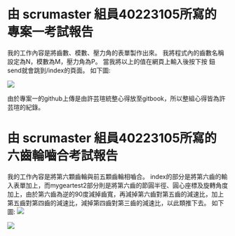 # 由 scrumaster 組員40223105所寫的專案一考試報告
我的工作內容是將齒數、模數、壓力角的表單製作出來。
我將程式內的齒數名稱設定為N，模數為M，壓力角為P。
當我將以上的值在網頁上輸入後按下按
鈕send就會跳到/index的頁面。
如下圖:

![](https://copy.com/V0TpZrbo8FDquMbW)

由於專案一的github上傳是由許芸瑄統整心得放至gitbook，所以整組心得皆為許芸瑄的紀錄。

# 由 scrumaster 組員40223105所寫的六齒輪嚙合考試報告
我的工作內容是將第六顆齒輪與前五顆齒輪相嚙合。
index的部分是將第六齒的輸入表單加上，而mygeartest2部分則是將第六齒的節圓半徑、圓心座標及旋轉角度加上，由於第六齒為逆的90度減掉齒寬，再減掉第六齒對第五齒的減速比，加上第五齒對第四齒的減速比，減掉第四齒對第三齒的減速比，以此類推下去。
如下圖:
![](https://copy.com/3frV3acDpqTOojoc)


![](https://copy.com/umCgEtd6gyiRaNLk)